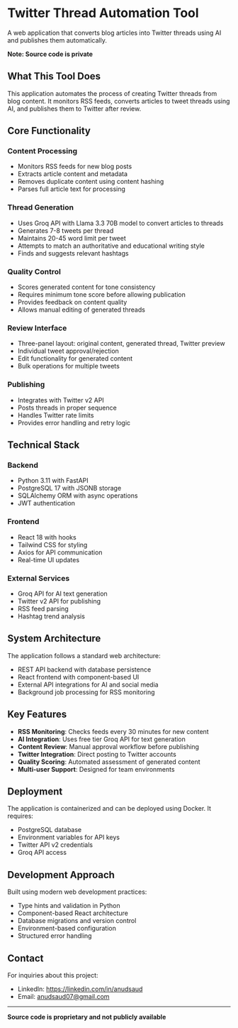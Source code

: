 # Twitter Thread Automation Tool

A web application that converts blog articles into Twitter threads using AI and publishes them automatically.

**Note: Source code is private**

## What This Tool Does

This application automates the process of creating Twitter threads from blog content. It monitors RSS feeds, converts articles to tweet threads using AI, and publishes them to Twitter after review.

## Core Functionality

### Content Processing
- Monitors RSS feeds for new blog posts
- Extracts article content and metadata
- Removes duplicate content using content hashing
- Parses full article text for processing

### Thread Generation
- Uses Groq API with Llama 3.3 70B model to convert articles to threads
- Generates 7-8 tweets per thread
- Maintains 20-45 word limit per tweet
- Attempts to match an authoritative and educational writing style
- Finds and suggests relevant hashtags

### Quality Control
- Scores generated content for tone consistency
- Requires minimum tone score before allowing publication
- Provides feedback on content quality
- Allows manual editing of generated threads

### Review Interface
- Three-panel layout: original content, generated thread, Twitter preview
- Individual tweet approval/rejection
- Edit functionality for generated content
- Bulk operations for multiple tweets

### Publishing
- Integrates with Twitter v2 API
- Posts threads in proper sequence
- Handles Twitter rate limits
- Provides error handling and retry logic

## Technical Stack

### Backend
- Python 3.11 with FastAPI
- PostgreSQL 17 with JSONB storage
- SQLAlchemy ORM with async operations
- JWT authentication

### Frontend
- React 18 with hooks
- Tailwind CSS for styling
- Axios for API communication
- Real-time UI updates

### External Services
- Groq API for AI text generation
- Twitter v2 API for publishing
- RSS feed parsing
- Hashtag trend analysis

## System Architecture

The application follows a standard web architecture:
- REST API backend with database persistence
- React frontend with component-based UI
- External API integrations for AI and social media
- Background job processing for RSS monitoring

## Key Features

- **RSS Monitoring**: Checks feeds every 30 minutes for new content
- **AI Integration**: Uses free tier Groq API for text generation
- **Content Review**: Manual approval workflow before publishing
- **Twitter Integration**: Direct posting to Twitter accounts
- **Quality Scoring**: Automated assessment of generated content
- **Multi-user Support**: Designed for team environments

## Deployment

The application is containerized and can be deployed using Docker. It requires:
- PostgreSQL database
- Environment variables for API keys
- Twitter API v2 credentials
- Groq API access

## Development Approach

Built using modern web development practices:
- Type hints and validation in Python
- Component-based React architecture
- Database migrations and version control
- Environment-based configuration
- Structured error handling

## Contact

For inquiries about this project:
- LinkedIn: https://linkedin.com/in/anudsaud
- Email: anudsaud07@gmail.com

---

**Source code is proprietary and not publicly available**
